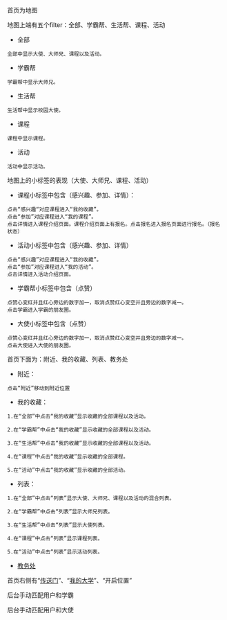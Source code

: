 首页为地图

地图上端有五个filter：全部、学霸帮、生活帮、课程、活动

* 全部

```
全部中显示大使、大师兄、课程以及活动。
```

* 学霸帮

```
学霸帮中显示大师兄。
```

* 生活帮

```
生活帮中显示校园大使。
```

* 课程

```
课程中显示课程。
```

* 活动

```
活动中显示活动。
```

地图上的小标签的表现（大使、大师兄、课程、活动）

* 课程小标签中包含（感兴趣、参加、详情）：

```
点击“感兴趣“对应课程进入“我的收藏”。
点击“参加”对应课程进入“我的课程”。
点击详情进入课程介绍页面。课程介绍页面上有报名。点击报名进入报名页面进行报名。（报名状态）
```

* 活动小标签中包含（感兴趣、参加、详情）

```
点击“感兴趣”对应课程进入“我的收藏”。
点击“参加”对应课程进入“我的活动”。
点击详情进入活动介绍页面。
```

* 学霸帮小标签中包含（点赞）

```
点赞心变红并且红心旁边的数字加一，取消点赞红心变空并且旁边的数字减一。
点击学霸进入学霸的朋友圈。
```

* 大使小标签中包含（点赞）

```
点赞心变红并且红心旁边的数字加一，取消点赞红心变空并且旁边的数字减一。
点击大使进入大使的朋友圈。
```

首页下面为：附近、我的收藏、列表、教务处

* 附近：

```
点击“附近”移动到附近位置
```

* 我的收藏：

```
1.在“全部”中点击“我的收藏”显示收藏的全部课程以及活动。

2.在“学霸帮”中点击“我的收藏”显示收藏的全部课程以及活动。

3.在“生活帮”中点击“我的收藏”显示收藏的全部课程以及活动。

4.在“课程”中点击“我的收藏”显示收藏的全部课程。

5.在“活动”中点击“我的收藏”显示收藏的全部活动。
```

* 列表：

```
1.在“全部”中点击“列表”显示大使、大师兄、课程以及活动的混合列表。

2.在“学霸帮”中点击“列表”显示大师兄列表。

3.在“生活帮”中点击“列表”显示大使列表。

4.在“课程”中点击“列表”显示课程列表。

5.在“活动”中点击“列表”显示活动列表。
```

* [教务处](/product-overview-and-use-cases/functional-requirements/sheng-huo/xiong-mao-jiao-yu/wo-de.md)

首页右侧有“[传送门](/product-overview-and-use-cases/functional-requirements/sheng-huo/xiong-mao-jiao-yu/chuan-song-men.md)”、“[我的大学](/product-overview-and-use-cases/functional-requirements/sheng-huo/xiong-mao-jiao-yu/wo-de-da-xue.md)”、“开启位置”

后台手动匹配用户和学霸

后台手动匹配用户和大使

